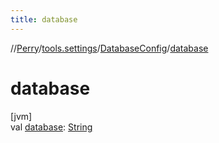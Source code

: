 ```yaml
---
title: database
---
```

//[Perry](../../../index.html)/[tools.settings](../index.html)/[DatabaseConfig](index.html)/[database](database.html)



# database



[jvm]\
val [database](database.html): [String](https://kotlinlang.org/api/latest/jvm/stdlib/kotlin/-string/index.html)




